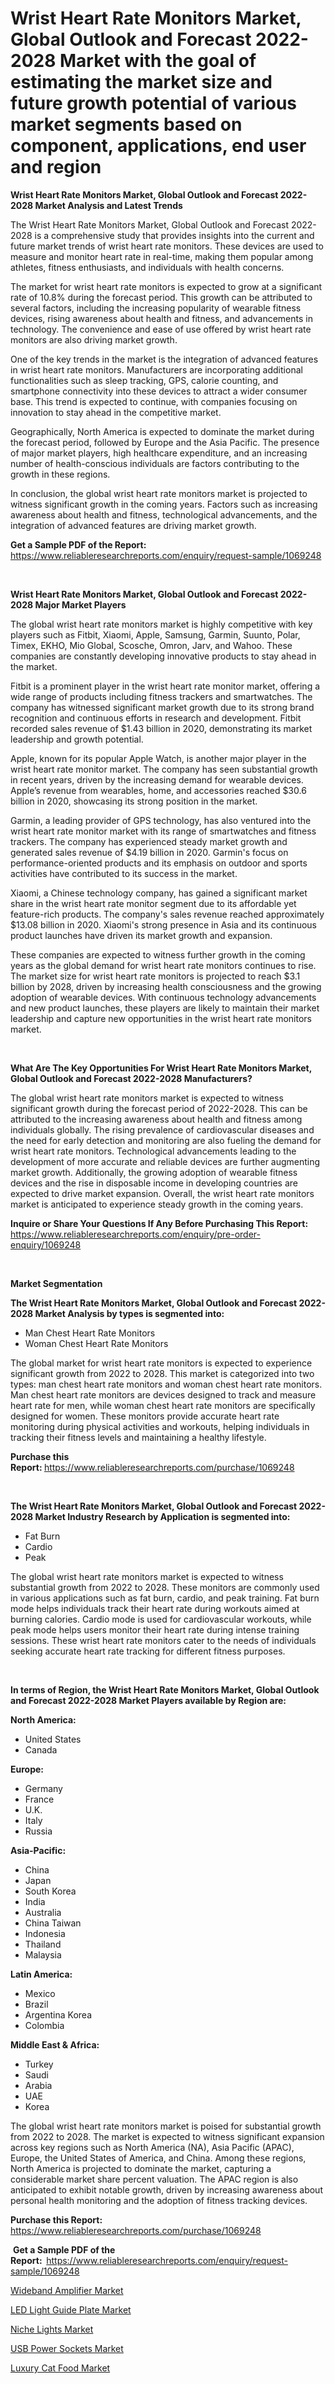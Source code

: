<p><h1>Wrist Heart Rate Monitors Market, Global Outlook and Forecast 2022-2028 Market with the goal of estimating the market size and future growth potential of various market segments based on component, applications, end user and region</h1></p><p><strong>Wrist Heart Rate Monitors Market, Global Outlook and Forecast 2022-2028 Market Analysis and Latest Trends</strong></p>
<p><p>The Wrist Heart Rate Monitors Market, Global Outlook and Forecast 2022-2028 is a comprehensive study that provides insights into the current and future market trends of wrist heart rate monitors. These devices are used to measure and monitor heart rate in real-time, making them popular among athletes, fitness enthusiasts, and individuals with health concerns.</p><p>The market for wrist heart rate monitors is expected to grow at a significant rate of 10.8% during the forecast period. This growth can be attributed to several factors, including the increasing popularity of wearable fitness devices, rising awareness about health and fitness, and advancements in technology. The convenience and ease of use offered by wrist heart rate monitors are also driving market growth.</p><p>One of the key trends in the market is the integration of advanced features in wrist heart rate monitors. Manufacturers are incorporating additional functionalities such as sleep tracking, GPS, calorie counting, and smartphone connectivity into these devices to attract a wider consumer base. This trend is expected to continue, with companies focusing on innovation to stay ahead in the competitive market.</p><p>Geographically, North America is expected to dominate the market during the forecast period, followed by Europe and the Asia Pacific. The presence of major market players, high healthcare expenditure, and an increasing number of health-conscious individuals are factors contributing to the growth in these regions.</p><p>In conclusion, the global wrist heart rate monitors market is projected to witness significant growth in the coming years. Factors such as increasing awareness about health and fitness, technological advancements, and the integration of advanced features are driving market growth.</p></p>
<p><strong>Get a Sample PDF of the Report:&nbsp;</strong> <a href="https://www.reliableresearchreports.com/enquiry/request-sample/1069248">https://www.reliableresearchreports.com/enquiry/request-sample/1069248</a></p>
<p>&nbsp;</p>
<p><strong>Wrist Heart Rate Monitors Market, Global Outlook and Forecast 2022-2028 Major Market Players</strong></p>
<p><p>The global wrist heart rate monitors market is highly competitive with key players such as Fitbit, Xiaomi, Apple, Samsung, Garmin, Suunto, Polar, Timex, EKHO, Mio Global, Scosche, Omron, Jarv, and Wahoo. These companies are constantly developing innovative products to stay ahead in the market.</p><p>Fitbit is a prominent player in the wrist heart rate monitor market, offering a wide range of products including fitness trackers and smartwatches. The company has witnessed significant market growth due to its strong brand recognition and continuous efforts in research and development. Fitbit recorded sales revenue of $1.43 billion in 2020, demonstrating its market leadership and growth potential.</p><p>Apple, known for its popular Apple Watch, is another major player in the wrist heart rate monitor market. The company has seen substantial growth in recent years, driven by the increasing demand for wearable devices. Apple’s revenue from wearables, home, and accessories reached $30.6 billion in 2020, showcasing its strong position in the market.</p><p>Garmin, a leading provider of GPS technology, has also ventured into the wrist heart rate monitor market with its range of smartwatches and fitness trackers. The company has experienced steady market growth and generated sales revenue of $4.19 billion in 2020. Garmin's focus on performance-oriented products and its emphasis on outdoor and sports activities have contributed to its success in the market.</p><p>Xiaomi, a Chinese technology company, has gained a significant market share in the wrist heart rate monitor segment due to its affordable yet feature-rich products. The company's sales revenue reached approximately $13.08 billion in 2020. Xiaomi's strong presence in Asia and its continuous product launches have driven its market growth and expansion.</p><p>These companies are expected to witness further growth in the coming years as the global demand for wrist heart rate monitors continues to rise. The market size for wrist heart rate monitors is projected to reach $3.1 billion by 2028, driven by increasing health consciousness and the growing adoption of wearable devices. With continuous technology advancements and new product launches, these players are likely to maintain their market leadership and capture new opportunities in the wrist heart rate monitors market.</p></p>
<p>&nbsp;</p>
<p><strong>What Are The Key Opportunities For Wrist Heart Rate Monitors Market, Global Outlook and Forecast 2022-2028 Manufacturers?</strong></p>
<p><p>The global wrist heart rate monitors market is expected to witness significant growth during the forecast period of 2022-2028. This can be attributed to the increasing awareness about health and fitness among individuals globally. The rising prevalence of cardiovascular diseases and the need for early detection and monitoring are also fueling the demand for wrist heart rate monitors. Technological advancements leading to the development of more accurate and reliable devices are further augmenting market growth. Additionally, the growing adoption of wearable fitness devices and the rise in disposable income in developing countries are expected to drive market expansion. Overall, the wrist heart rate monitors market is anticipated to experience steady growth in the coming years.</p></p>
<p><strong>Inquire or Share Your Questions If Any Before Purchasing This Report:</strong> <a href="https://www.reliableresearchreports.com/enquiry/pre-order-enquiry/1069248">https://www.reliableresearchreports.com/enquiry/pre-order-enquiry/1069248</a></p>
<p>&nbsp;</p>
<p><strong>Market Segmentation</strong></p>
<p><strong>The Wrist Heart Rate Monitors Market, Global Outlook and Forecast 2022-2028 Market Analysis by types is segmented into:</strong></p>
<p><ul><li>Man Chest Heart Rate Monitors</li><li>Woman Chest Heart Rate Monitors</li></ul></p>
<p><p>The global market for wrist heart rate monitors is expected to experience significant growth from 2022 to 2028. This market is categorized into two types: man chest heart rate monitors and woman chest heart rate monitors. Man chest heart rate monitors are devices designed to track and measure heart rate for men, while woman chest heart rate monitors are specifically designed for women. These monitors provide accurate heart rate monitoring during physical activities and workouts, helping individuals in tracking their fitness levels and maintaining a healthy lifestyle.</p></p>
<p><strong>Purchase this Report:&nbsp;</strong><a href="https://www.reliableresearchreports.com/purchase/1069248">https://www.reliableresearchreports.com/purchase/1069248</a></p>
<p>&nbsp;</p>
<p><strong>The Wrist Heart Rate Monitors Market, Global Outlook and Forecast 2022-2028 Market Industry Research by Application is segmented into:</strong></p>
<p><ul><li>Fat Burn</li><li>Cardio</li><li>Peak</li></ul></p>
<p><p>The global wrist heart rate monitors market is expected to witness substantial growth from 2022 to 2028. These monitors are commonly used in various applications such as fat burn, cardio, and peak training. Fat burn mode helps individuals track their heart rate during workouts aimed at burning calories. Cardio mode is used for cardiovascular workouts, while peak mode helps users monitor their heart rate during intense training sessions. These wrist heart rate monitors cater to the needs of individuals seeking accurate heart rate tracking for different fitness purposes.</p></p>
<p>&nbsp;</p>
<p><strong>In terms of Region, the Wrist Heart Rate Monitors Market, Global Outlook and Forecast 2022-2028 Market Players available by Region are:</strong></p>
<p>
    <p> <strong> North America: </strong>
        <ul>
            <li>United States</li>
            <li>Canada</li>
        </ul>
        </p> 
    <p> <strong> Europe: </strong>
        <ul>
            <li>Germany</li>
            <li>France</li>
            <li>U.K.</li>
            <li>Italy</li>
            <li>Russia</li>
        </ul>
        </p> 
    <p> <strong> Asia-Pacific: </strong>
        <ul>
            <li>China</li>
            <li>Japan</li>
            <li>South Korea</li>
            <li>India</li>
            <li>Australia</li>
            <li>China Taiwan</li>
            <li>Indonesia</li>
            <li>Thailand</li>
            <li>Malaysia</li>
        </ul>
        </p> 
    <p> <strong> Latin America: </strong>
        <ul>
            <li>Mexico</li>
            <li>Brazil</li>
            <li>Argentina Korea</li>
            <li>Colombia</li>
        </ul>
        </p> 
    <p> <strong> Middle East & Africa: </strong>
        <ul>
            <li>Turkey</li>
            <li>Saudi</li>
            <li>Arabia</li>
            <li>UAE</li>
            <li>Korea</li>
        </ul>
    </p>
    </p>
<p><p>The global wrist heart rate monitors market is poised for substantial growth from 2022 to 2028. The market is expected to witness significant expansion across key regions such as North America (NA), Asia Pacific (APAC), Europe, the United States of America, and China. Among these regions, North America is projected to dominate the market, capturing a considerable market share percent valuation. The APAC region is also anticipated to exhibit notable growth, driven by increasing awareness about personal health monitoring and the adoption of fitness tracking devices.</p></p>
<p><strong>Purchase this Report: </strong><a href="https://www.reliableresearchreports.com/purchase/1069248">https://www.reliableresearchreports.com/purchase/1069248</a></p>
<p>&nbsp;<strong>Get a Sample PDF of the Report:&nbsp;&nbsp;</strong><a href="https://www.reliableresearchreports.com/enquiry/request-sample/1069248">https://www.reliableresearchreports.com/enquiry/request-sample/1069248</a></p>
<p><strong></strong></p>
<p><p><a href="https://medium.com/@itzelheller2005/wideband-amplifier-market-analysis-and-sze-forecasted-for-period-from-2024-to-2031-43eb03679da5">Wideband Amplifier Market</a></p><p><a href="https://medium.com/@itzelheller2005/led-light-guide-plate-market-insights-into-market-cagr-market-trends-and-growth-strategies-c359cf0fa6f7">LED Light Guide Plate Market</a></p><p><a href="https://medium.com/@kavonhansen13/niche-lights-market-size-cagr-trends-2024-2030-ececa09f5a6c">Niche Lights Market</a></p><p><a href="https://medium.com/@kavonhansen13/usb-power-sockets-market-size-market-outlook-and-market-forecast-2024-to-2031-be3fb9847fd2">USB Power Sockets Market</a></p><p><a href="https://medium.com/@kavonhansen13/luxury-cat-food-market-analysis-its-cagr-market-segmentation-and-global-industry-overview-d94a95ad278e">Luxury Cat Food Market</a></p></p>